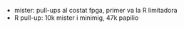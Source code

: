 * mister: pull-ups al costat fpga, primer va la R limitadora
* R pull-up: 10k mister i minimig,  47k papilio